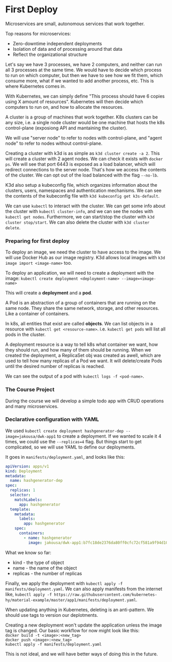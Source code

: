 # First Deploy

Microservices are small, autonomous services that work together.

Top reasons for microservices:

- Zero-downtime independent deployments
- Isolation of data and of processing around that data
- Reflect the organizational structure

Let's say we have 3 processes, we have 2 computers, and neither can run all 3 processes at the same time. We would have to decide which process to run on which computer, but then we have to see how we fit them, which consume more, what if we wanted to add another process, etc. This is where Kubernetes comes in.

With Kubernetes, we can simply define "This process should have 6 copies using X amount of resources". Kubernetes will then decide which computers to run on, and how to allocate the resources.

A cluster is a group of machines that work together. K8s clusters can be any size, i.e. a single node cluster would be one machine that hosts the k8s control-plane (exposiong API and mantaining the cluster).

We will use "server node" to refer to nodes with control-plane, and "agent node" to refer to nodes without control-plane.

Creating a cluster with k3d is as simple as `k3d cluster create -a 2`. This will create a cluster with 2 agent nodes. We can check it exists with `docker ps`. We will see that port 6443 is exposed as a load balancer, which will redirect connections to the server node. That's how we access the contents of the cluster. We can opt out of the load balanced with the flag `--no-lb`.

K3d also setup a kubeconfig file, which organizes information about the clusters, users, namespaces and authentication mechanisms. We can see the contents of the kubeconfig file with `k3d kubeconfig get k3s-default`.

We can use `kubectl` to interact with the cluster. We can get some info about the cluster with `kubectl cluster-info`, and we can see the nodes with `kubectl get nodes`. Furthermore, we can start/stop the cluster with `k3d cluster stop/start`. We can also delete the cluster with `k3d cluster delete`.

### Preparing for first deploy

To deploy an image, we need the cluster to have access to the image. We will use Docker Hub as our image registry. K3d allows local images with `k3d image import <image-name>` too.

To deploy an application, we will need to create a deployment with the image:
`kubectl create deployment <deployment-name> --image=<image-name>`

This will create a **deployment** and a **pod**.

A Pod is an abstraction of a group of containers that are running on the same node. They share the same network, storage, and other resources. Like a container of containers.

In k8s, all entities that exist are called **objects**. We can list objects in a resource with `kubectl get <resource-name>`. i.e. `kubectl get pods` will list all pods in the cluster.

A deployment resource is a way to tell k8s what container we want, how they should run, and how many of them should be running. When we created the deployment, a ReplicaSet obj was created as awell, which are used to tell how many replicas of a Pod we want. It will delete/create Pods until the desired number of replicas is reached.

We can see the output of a pod with `kubectl logs -f <pod-name>`.

### The Course Project

During the course we will develop a simple todo app with CRUD operations and many microservices.

### Declarative configuration with YAML

We used `kubectl create deployment hashgenerator-dep --image=jakousa/dwk-app1` to create a deployment. If we wanted to scale it 4 times, we could use the `--replicas=4` flag. But things start to get complicated, so we will use YAML to define our deployments.

It goes in `manifests/deployment.yaml`, and looks like this:

```yaml
apiVersion: apps/v1
kind: Deployment
metadata:
  name: hashgenerator-dep
spec:
  replicas: 1
  selector:
    matchLabels:
      app: hashgenerator
  template:
    metadata:
      labels:
        app: hashgenerator
    spec:
      containers:
        - name: hashgenerator
          image: jakousa/dwk-app1:b7fc18de2376da80ff0cfc72cf581a9f94d10e64
```

What we know so far:

- kind - the type of object
- name - the name of the object
- replicas - the number of replicas

Finally, we apply the deployment with `kubectl apply -f manifests/deployment.yaml`.
We can also apply manifests from the internet like, `kubectl apply -f https://raw.githubusercontent.com/kubernetes-hy/material-example/master/app1/manifests/deployment.yaml`.

When updating anything in Kubernetes, deleting is an anti-pattern. We should use tags to version our deplotments.

Creating a new deployment won't update the application unless the image tag is changed. Our basic workflow for now might look like this:  
`docker build -t <image>:<new_tag>`  
`docker push <image>:<new_tag>`  
`kubectl apply -f manifests/deployment.yaml`

This is not ideal, and we will have better ways of doing this in the future.
